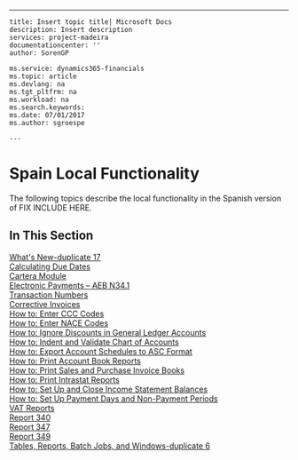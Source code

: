 ---
    title: Insert topic title| Microsoft Docs
    description: Insert description
    services: project-madeira
    documentationcenter: ''
    author: SorenGP

    ms.service: dynamics365-financials
    ms.topic: article
    ms.devlang: na
    ms.tgt_pltfrm: na
    ms.workload: na
    ms.search.keywords:
    ms.date: 07/01/2017
    ms.author: sgroespe

    ---
# Spain Local Functionality
The following topics describe the local functionality in the Spanish version of FIX INCLUDE HERE<!--[!INCLUDE[navnow](../../ApplicationDesign/includes/navnow_md.md)] -->.  
  
## In This Section  
 [What's New-duplicate 17](../../LocalFunctionalityForMicrosoftDynamicsNav2016/Spain/what-s-new-duplicate-17.md)  
  [Calculating Due Dates](../../LocalFunctionalityForMicrosoftDynamicsNav2016/Spain/calculating-due-dates.md)  
  [Cartera Module](../../LocalFunctionalityForMicrosoftDynamicsNav2016/Spain/cartera-module.md)  
  [Electronic Payments – AEB N34.1](../../LocalFunctionalityForMicrosoftDynamicsNav2016/Spain/electronic-payments-–-aeb-n34.1.md)  
  [Transaction Numbers](../../LocalFunctionalityForMicrosoftDynamicsNav2016/Spain/transaction-numbers.md)  
  [Corrective Invoices](../../LocalFunctionalityForMicrosoftDynamicsNav2016/Spain/corrective-invoices.md)  
  [How to: Enter CCC Codes](../../LocalFunctionalityForMicrosoftDynamicsNav2016/Spain/how-to-enter-ccc-codes.md)  
  [How to: Enter NACE Codes](../../LocalFunctionalityForMicrosoftDynamicsNav2016/Spain/how-to-enter-nace-codes.md)  
  [How to: Ignore Discounts in General Ledger Accounts](../../LocalFunctionalityForMicrosoftDynamicsNav2016/Spain/how-to-ignore-discounts-in-general-ledger-accounts.md)  
  [How to: Indent and Validate Chart of Accounts](../../LocalFunctionalityForMicrosoftDynamicsNav2016/Spain/how-to-indent-and-validate-chart-of-accounts.md)  
  [How to: Export Account Schedules to ASC Format](../../LocalFunctionalityForMicrosoftDynamicsNav2016/Spain/how-to-export-account-schedules-to-asc-format.md)  
  [How to: Print Account Book Reports](../../LocalFunctionalityForMicrosoftDynamicsNav2016/Spain/how-to-print-account-book-reports.md)  
  [How to: Print Sales and Purchase Invoice Books](../../LocalFunctionalityForMicrosoftDynamicsNav2016/Spain/how-to-print-sales-and-purchase-invoice-books.md)  
  [How to: Print Intrastat Reports](../../LocalFunctionalityForMicrosoftDynamicsNav2016/Spain/how-to-print-intrastat-reports.md)  
  [How to: Set Up and Close Income Statement Balances](../../LocalFunctionalityForMicrosoftDynamicsNav2016/Spain/how-to-set-up-and-close-income-statement-balances.md)  
  [How to: Set Up Payment Days and Non-Payment Periods](../../LocalFunctionalityForMicrosoftDynamicsNav2016/Spain/how-to-set-up-payment-days-and-non-payment-periods.md)  
  [VAT Reports](../../LocalFunctionalityForMicrosoftDynamicsNav2016/Spain/vat-reports.md)  
  [Report 340](../../LocalFunctionalityForMicrosoftDynamicsNav2016/Spain/report-340.md)  
  [Report 347](../../LocalFunctionalityForMicrosoftDynamicsNav2016/Spain/report-347.md)  
  [Report 349](../../LocalFunctionalityForMicrosoftDynamicsNav2016/Spain/report-349.md)  
  [Tables, Reports, Batch Jobs, and Windows-duplicate 6](../../LocalFunctionalityForMicrosoftDynamicsNav2016/Spain/tables-reports-batch-jobs-and-windows-duplicate-6.md)